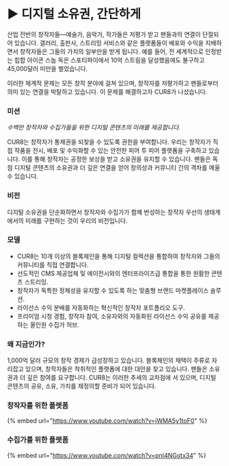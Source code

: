 # ▶️ 디지털 소유권, 간단하게

산업 전반의 창작자들—예술가, 음악가, 작가들은 저평가 받고 팬들과의 연결이 단절되어 있습니다. 갤러리, 출판사, 스트리밍 서비스와 같은 플랫폼들이 배포와 수익을 지배하면서 창작자들은 그들의 가치의 일부만을 받게 됩니다. 예를 들어, 전 세계적으로 인정받는 힙합 아이콘 스눕 독은 스포티파이에서 10억 스트림을 달성했음에도 불구하고 45,000달러 미만을 벌었습니다.

이러한 체계적 문제는 모든 창작 분야에 걸쳐 있으며, 창작자를 저평가하고 팬들로부터 의미 있는 연결을 박탈하고 있습니다. 이 문제를 해결하고자 CUR8가 나섰습니다.

### **미션**

_수백만 창작자와 수집가들을 위한 디지털 콘텐츠의 미래를 제공합니다._

CUR8는 창작자가 통제권을 되찾을 수 있도록 권한을 부여합니다. 우리는 창작자가 직접 작품을 전시, 배포 및 수익화할 수 있는 안전한 피어 투 피어 플랫폼을 구축하고 있습니다. 이를 통해 창작자는 공정한 보상을 받고 소유권을 유지할 수 있습니다. 팬들은 독점 디지털 콘텐츠의 소유권과 더 깊은 연결을 얻어 창의성과 커뮤니티 간의 격차를 메울 수 있습니다.

### **비전**

디지털 소유권을 단순화하면서 창작자와 수집가가 함께 번성하는 창작자 우선의 생태계에서의 미래를 구현하는 것이 우리의 비전입니다.

### **모델**

* CUR8는 10개 이상의 블록체인을 통해 디지털 컬렉션을 통합하여 창작자와 그들의 커뮤니티를 직접 연결합니다.
* 선도적인 CMS 제공업체 및 에이전시와의 엔터프라이즈급 통합을 통한 원활한 콘텐츠 스트리밍.
* 창작자가 독특한 정체성을 유지할 수 있도록 하는 맞춤형 브랜드 마켓플레이스 솔루션.
* 라이선스 수익 분배를 자동화하는 혁신적인 창작자 포트폴리오 도구.
* 프리미엄 시청 경험, 창작자 참여, 소유자와의 자동화된 라이선스 수익 공유를 제공하는 올인원 수집가 허브.

### **왜 지금인가?**

1,000억 달러 규모의 창작 경제가 급성장하고 있습니다. 블록체인의 채택이 주류로 자리잡고 있으며, 창작자들은 착취적인 플랫폼에 대한 대안을 찾고 있습니다. 팬들은 소유권과 더 깊은 참여를 요구합니다. CUR8는 이러한 추세의 교차점에 서 있으며, 디지털 콘텐츠의 공유, 소유, 가치를 재정의할 준비가 되어 있습니다.

### 창작자를 위한 플랫폼

{% embed url="https://www.youtube.com/watch?v=jWMA5y1toF0" %}

### 수집가를 위한 플랫폼

{% embed url="https://www.youtube.com/watch?v=pnI4NGotx34" %}